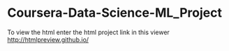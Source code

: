 # Coursera-Data-Science-ML_Project

To view the html enter the html project link in this viewer http://htmlpreview.github.io/
